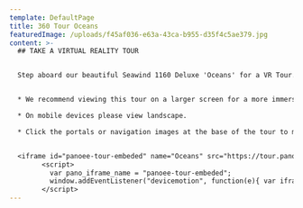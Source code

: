 ```yaml
---
template: DefaultPage
title: 360 Tour Oceans
featuredImage: /uploads/f45af036-e63a-43ca-b955-d35f4c5ae379.jpg
content: >-
  ## TAKE A VIRTUAL REALITY TOUR


  Step aboard our beautiful Seawind 1160 Deluxe 'Oceans' for a VR Tour. She is our largest vessel and offers the wow factor!  A large and luxurious indoor saloon area, overwater targa seating plus an enormous foredeck with seating area and trampolines.  Suitable for couples, families and small groups through to larger groups of up to 30 guests.  


  * We recommend viewing this tour on a larger screen for a more immersive viewing experience.

  * On mobile devices please view landscape.

  * Click the portals or navigation images at the base of the tour to move throughout the boat.


  <iframe id="panoee-tour-embeded" name="Oceans" src="https://tour.panoee.com/iframe/oceans" frameBorder="0" width="100%" height="400px" scrolling="no" allowvr="yes" allow="vr; xr; accelerometer; gyroscope; autoplay;" allowFullScreen="false" webkitallowfullscreen="false" mozallowfullscreen="false" loading="eager"></iframe>
        <script>
          var pano_iframe_name = "panoee-tour-embeded";
          window.addEventListener("devicemotion", function(e){ var iframe = document.getElementById(pano_iframe_name); if (iframe) iframe.contentWindow.postMessage({ type:"devicemotion", deviceMotionEvent:{ acceleration:{ x:e.acceleration.x, y:e.acceleration.y, z:e.acceleration.z }, accelerationIncludingGravity:{ x:e.accelerationIncludingGravity.x, y:e.accelerationIncludingGravity.y, z:e.accelerationIncludingGravity.z }, rotationRate:{ alpha:e.rotationRate.alpha, beta:e.rotationRate.beta, gamma:e.rotationRate.gamma }, interval:e.interval, timeStamp:e.timeStamp } }, "*"); });
        </script>
---
```

